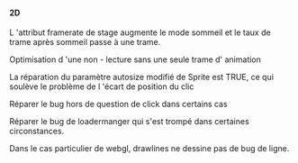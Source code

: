 #### 2D

L 'attribut framerate de stage augmente le mode sommeil et le taux de trame après sommeil passe à une trame.

Optimisation d 'une non - lecture sans une seule trame d' animation

La réparation du paramètre autosize modifié de Sprite est TRUE, ce qui soulève le problème de l 'écart de position du clic

Réparer le bug hors de question de click dans certains cas

Réparer le bug de loadermanger qui s'est trompé dans certaines circonstances.

Dans le cas particulier de webgl, drawlines ne dessine pas de bug de ligne.